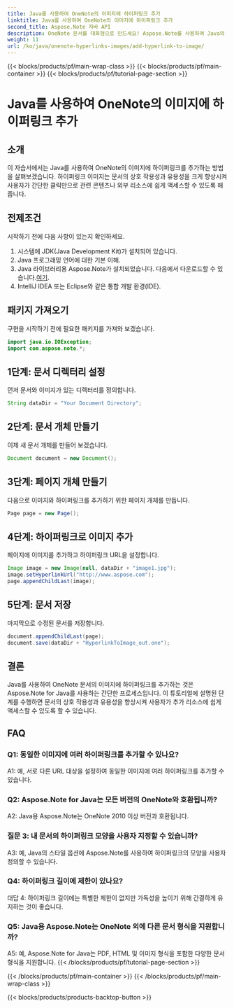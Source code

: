 ```yaml
---
title: Java를 사용하여 OneNote의 이미지에 하이퍼링크 추가
linktitle: Java를 사용하여 OneNote의 이미지에 하이퍼링크 추가
second_title: Aspose.Note 자바 API
description: OneNote 문서를 대화형으로 만드세요! Aspose.Note를 사용하여 Java의 이미지에 하이퍼링크를 추가하는 방법을 알아보세요. 쉬운 단계 및 코드 예제가 포함되어 있습니다! #OneNote #Java #Aspose
weight: 11
url: /ko/java/onenote-hyperlinks-images/add-hyperlink-to-image/
---
```


{{< blocks/products/pf/main-wrap-class >}}
{{< blocks/products/pf/main-container >}}
{{< blocks/products/pf/tutorial-page-section >}}

# Java를 사용하여 OneNote의 이미지에 하이퍼링크 추가

## 소개

이 자습서에서는 Java를 사용하여 OneNote의 이미지에 하이퍼링크를 추가하는 방법을 살펴보겠습니다. 하이퍼링크 이미지는 문서의 상호 작용성과 유용성을 크게 향상시켜 사용자가 간단한 클릭만으로 관련 콘텐츠나 외부 리소스에 쉽게 액세스할 수 있도록 해줍니다.

## 전제조건

시작하기 전에 다음 사항이 있는지 확인하세요.

1. 시스템에 JDK(Java Development Kit)가 설치되어 있습니다.
2. Java 프로그래밍 언어에 대한 기본 이해.
3.  Java 라이브러리용 Aspose.Note가 설치되었습니다. 다음에서 다운로드할 수 있습니다.[여기](https://releases.aspose.com/note/java/).
4. IntelliJ IDEA 또는 Eclipse와 같은 통합 개발 환경(IDE).

## 패키지 가져오기

구현을 시작하기 전에 필요한 패키지를 가져와 보겠습니다.

```java
import java.io.IOException;
import com.aspose.note.*;
```

## 1단계: 문서 디렉터리 설정

먼저 문서와 이미지가 있는 디렉터리를 정의합니다.

```java
String dataDir = "Your Document Directory";
```

## 2단계: 문서 개체 만들기

이제 새 문서 개체를 만들어 보겠습니다.

```java
Document document = new Document();
```

## 3단계: 페이지 개체 만들기

다음으로 이미지와 하이퍼링크를 추가하기 위한 페이지 개체를 만듭니다.

```java
Page page = new Page();
```

## 4단계: 하이퍼링크로 이미지 추가

페이지에 이미지를 추가하고 하이퍼링크 URL을 설정합니다.

```java
Image image = new Image(null, dataDir + "image1.jpg");
image.setHyperlinkUrl("http://www.aspose.com");
page.appendChildLast(image);
```

## 5단계: 문서 저장

마지막으로 수정된 문서를 저장합니다.

```java
document.appendChildLast(page);
document.save(dataDir + "HyperlinkToImage_out.one");
```

## 결론

Java를 사용하여 OneNote 문서의 이미지에 하이퍼링크를 추가하는 것은 Aspose.Note for Java를 사용하는 간단한 프로세스입니다. 이 튜토리얼에 설명된 단계를 수행하면 문서의 상호 작용성과 유용성을 향상시켜 사용자가 추가 리소스에 쉽게 액세스할 수 있도록 할 수 있습니다.

## FAQ

### Q1: 동일한 이미지에 여러 하이퍼링크를 추가할 수 있나요?

A1: 예, 서로 다른 URL 대상을 설정하여 동일한 이미지에 여러 하이퍼링크를 추가할 수 있습니다.

### Q2: Aspose.Note for Java는 모든 버전의 OneNote와 호환됩니까?

A2: Java용 Aspose.Note는 OneNote 2010 이상 버전과 호환됩니다.

### 질문 3: 내 문서의 하이퍼링크 모양을 사용자 지정할 수 있습니까?

A3: 예, Java의 스타일 옵션에 Aspose.Note를 사용하여 하이퍼링크의 모양을 사용자 정의할 수 있습니다.

### Q4: 하이퍼링크 길이에 제한이 있나요?

대답 4: 하이퍼링크 길이에는 특별한 제한이 없지만 가독성을 높이기 위해 간결하게 유지하는 것이 좋습니다.

### Q5: Java용 Aspose.Note는 OneNote 외에 다른 문서 형식을 지원합니까?

A5: 예, Aspose.Note for Java는 PDF, HTML 및 이미지 형식을 포함한 다양한 문서 형식을 지원합니다.
{{< /blocks/products/pf/tutorial-page-section >}}

{{< /blocks/products/pf/main-container >}}
{{< /blocks/products/pf/main-wrap-class >}}

{{< blocks/products/products-backtop-button >}}
